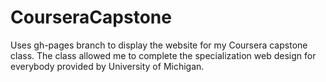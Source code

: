 # CourseraCapstone

Uses gh-pages branch to display the website for my Coursera capstone class. The class allowed me to complete the specialization web design for everybody provided by University of Michigan.
